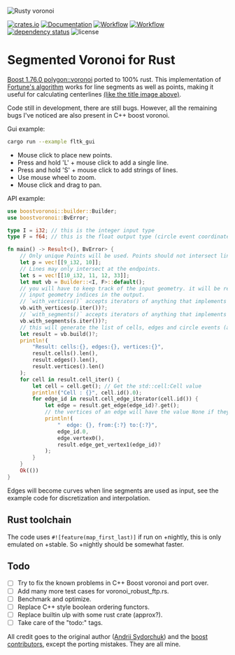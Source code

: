 ![Rusty voronoi](img/title.png)

[![crates.io](https://img.shields.io/crates/v/boostvoronoi.svg)](https://crates.io/crates/boostvoronoi)
[![Documentation](https://docs.rs/boostvoronoi/badge.svg)](https://docs.rs/boostvoronoi)
[![Workflow](https://github.com/eadf/boostvoronoi.rs/workflows/Rust/badge.svg)](https://github.com/eadf/boostvoronoi.rs/workflows/Rust/badge.svg)
[![Workflow](https://github.com/eadf/boostvoronoi.rs/workflows/Clippy/badge.svg)](https://github.com/eadf/boostvoronoi.rs/workflows/Clippy/badge.svg)
[![dependency status](https://deps.rs/crate/boostvoronoi/0.9.3/status.svg)](https://deps.rs/crate/boostvoronoi/0.9.3)
![license](https://img.shields.io/crates/l/boostvoronoi)

# Segmented Voronoi for Rust

[Boost 1.76.0 polygon::voronoi](https://www.boost.org/doc/libs/1_76_0/libs/polygon/doc/voronoi_main.htm) ported to 100% rust.
This implementation of [Fortune's algorithm](https://en.wikipedia.org/wiki/Fortune%27s_algorithm) works for line segments as well as points, making it useful for calculating centerlines [(like the title image above)](https://github.com/eadf/toxicblend.rs).

Code still in development, there are still bugs. However, all the remaining bugs I've noticed are also present in C++ boost voronoi.

Gui example:
```sh
cargo run --example fltk_gui
```
* Mouse click to place new points. 
* Press and hold 'L' + mouse click to add a single line. 
* Press and hold 'S' + mouse click to add strings of lines.
* Use mouse wheel to zoom.
* Mouse click and drag to pan.

API example:
```rust
use boostvoronoi::builder::Builder;
use boostvoronoi::BvError;

type I = i32; // this is the integer input type
type F = f64; // this is the float output type (circle event coordinates)

fn main() -> Result<(), BvError> {
    // Only unique Points will be used. Points should not intersect lines
    let p = vec![[9_i32, 10]];
    // Lines may only intersect at the endpoints.
    let s = vec![[10_i32, 11, 12, 33]];
    let mut vb = Builder::<I, F>::default();
    // you will have to keep track of the input geometry. it will be referenced as
    // input geometry indices in the output.
    // `with_vertices()` accepts iterators of anything that implements `Into<boostvoronoi::geometry::Point>`
    vb.with_vertices(p.iter())?;
    // `with_segments()` accepts iterators of anything that implements `Into<boostvoronoi::geometry::Line>`
    vb.with_segments(s.iter())?;
    // this will generate the list of cells, edges and circle events (aka vertices)
    let result = vb.build()?;
    println!(
        "Result: cells:{}, edges:{}, vertices:{}",
        result.cells().len(),
        result.edges().len(),
        result.vertices().len()
    );
    for cell in result.cell_iter() {
        let cell = cell.get(); // Get the std::cell:Cell value
        println!("Cell : {}", cell.id().0);
        for edge_id in result.cell_edge_iterator(cell.id()) {
            let edge = result.get_edge(edge_id)?.get();
            // the vertices of an edge will have the value None if they are infinitely far away.
            println!(
                "  edge: {}, from:{:?} to:{:?}",
                edge_id.0,
                edge.vertex0(),
                result.edge_get_vertex1(edge_id)?
            );
        }
    }
    Ok(())
}
```
Edges will become curves when line segments are used as input, see the example code for discretization and interpolation. 

## Rust toolchain
The code uses ```#![feature(map_first_last)]``` if run on +nightly, this is only emulated on +stable.
So +nightly should be somewhat faster.

## Todo
- [ ] Try to fix the known problems in C++ Boost voronoi and port over.  
- [ ] Add many more test cases for voronoi_robust_ftp.rs.
- [ ] Benchmark and optimize.
- [ ] Replace C++ style boolean ordering functors.
- [ ] Replace builtin ulp with some rust crate (approx?).
- [ ] Take care of the "todo:" tags.

All credit goes to the original author ([Andrii Sydorchuk](https://github.com/asydorchuk)) and the [boost contributors](https://github.com/boostorg/polygon), except the porting mistakes. They are all mine.

